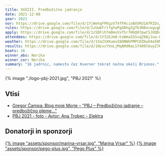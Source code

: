 ```yaml
---
title: XXXIII. Predbožično jadranje
date: 2021-12-08
year: 2021
nor: https://drive.google.com/file/d/1YjWehqFPKqzV74fFHcioBXVRd1AfRIDs/view?usp=sharing
rules: https://drive.google.com/file/d/1zUwEFrlfgYwPgOAhgZgTb3N8ocegugD4/view?usp=sharing
apply: https://drive.google.com/file/d/1zSDFih7m0mvVxTSr7HbQ07pwC5JUQDcX/view?usp=sharing
attendees: https://drive.google.com/file/d/1Y32GJmO-hzWmaIGSvqZ9AjJua-UGBaqo/view?usp=sharing
weather: https://drive.google.com/file/d/1XaISXKumxI6DNWkPMPCDZKwX4e58Mehl/view?usp=sharing
results: https://drive.google.com/file/d/1NzxcYVnLjMqAMdRaLS7X09lUuyZ7KfZj/view?usp=sharing
boats: 16
winner_abs: Norika
winner_cor: Norika
summary: "16 jadrnic, namesto čez Kvarner tokrat nočna okoli Brionov."
---
```


{% image "./logo-pbj-2021.jpg", "PBJ 2021" %}

## Vtisi
 - [Gregor Čampa: Blog moje Morje – "PBJ – Predbožično jadranje – predbožično pleme…"](http://gregorcampa.blogspot.com/2021/12/pbj-predbozicno-jadranje-predbozicno.html)
 - [PBJ 2021 - foto - Avtor: Ana Trobec - Elektra](https://photos.app.goo.gl/T7XnsQwguoEWuRtx6)

## Donatorji in sponzorji

[{% image "assets/sponsor/marina-vrsar.jpg", "Marina Vrsar" %}](http://montraker.hr/)
[{% image "assets/sponsor/pego-plus.jpg", "Pego Plus" %}](http://www.pego.si/)
